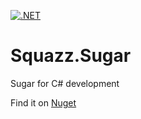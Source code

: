 [![.NET](https://github.com/Squazz/Squazz.Sugar/actions/workflows/dotnet.yml/badge.svg?branch=main)](https://github.com/Squazz/Squazz.Sugar/actions/workflows/dotnet.yml)

# Squazz.Sugar
Sugar for C# development

Find it on [Nuget](https://www.nuget.org/packages/Squazz.Sugar/)
